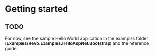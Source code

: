 # Getting started

## TODO

For now, see the sample Hello World application in the examples folder \(**Examples/Revo.Examples.HelloAspNet.Bootstrap**\) and the reference guide.

